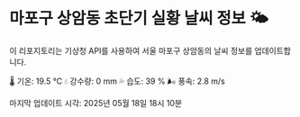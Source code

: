 
# 마포구 상암동 초단기 실황 날씨 정보 🌤️

이 리포지토리는 기상청 API를 사용하여 서울 마포구 상암동의 날씨 정보를 업데이트합니다. 

🌡️ 기온: 19.5 ℃
💧 강수량: 0 mm
💦 습도: 39 %
🌬️ 풍속: 2.8 m/s

마지막 업데이트 시각: 2025년 05월 18일 18시 10분    
